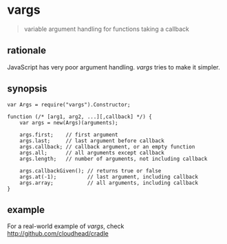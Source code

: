 
vargs
=====

> variable argument handling for functions taking a callback

rationale
----------

JavaScript has very poor argument handling. *vargs* tries to make it simpler.

synopsis
--------

    var Args = require("vargs").Constructor;
  
    function (/* [arg1, arg2, ...][,callback] */) {
        var args = new(Args)(arguments);
        
        args.first;    // first argument
        args.last;     // last argument before callback
        args.callback; // callback argument, or an empty function
        args.all;      // all arguments except callback
        args.length;   // number of arguments, not including callback
        
        args.callbackGiven(); // returns true or false
        args.at(-1);          // last argument, including callback
        args.array;           // all arguments, including callback
    }

example
-------

For a real-world example of *vargs*, check <http://github.com/cloudhead/cradle>
